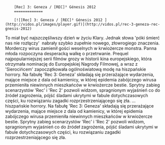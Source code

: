 
        [Rec] 3: Geneza / [REC]³ Génesis 2012 
        =============
        
        [![[Rec] 3: Geneza / [REC]³ Génesis 2012 ](http://vidos.pl/images/player.gif)](http://vidos.pl/rec-3-geneza-rec-gnesis-2012)
        
        
 To miał być najszczęśliwszy dzień w życiu Klary. Jednak słowa 'póki śmierć nas nie rozłączy'  nabrały szybko zupełnie nowego, złowrogiego znaczenia. Morderczy wirus zamienił gości weselnych w krwiożercze monstra. Panna młoda rozpoczyna desperacką walkę o przetrwanie. Prequel najpopularniejszej serii filmów grozy w historii kina europejskiego, która otrzymała nominację do Europejskiej Nagrody Filmowej, a wraz z 'Sierocińcem' zapoczątkowała ogólnoświatową modę na hiszpańskie horrory. Na fabułę 'Rec 3: Geneza' składają się przerażające wydarzenia, mające miejsce z dala od kamienicy, w której epidemia zabójczego wirusa przemieniła niewinnych mieszkańców w krwiożercze bestie. Sprytny zabieg scenarzystów 'Rec' i 'Rec 2' pozwoli widzom, spragnionym wyjaśnień co do źródeł zagrożenia, pójść śladami ukrytymi w fabule dotychczasowych części, ku rozwiązaniu zagadki rozprzestrzeniającego się zła.  ... hiszpańskie horrory. Na fabułę 'Rec 3: Geneza' składają się przerażające wydarzenia, mające miejsce z dala od kamienicy, w której epidemia zabójczego wirusa przemieniła niewinnych mieszkańców w krwiożercze bestie. Sprytny zabieg scenarzystów 'Rec' i 'Rec 2' pozwoli widzom, spragnionym wyjaśnień co do źródeł zagrożenia, pójść śladami ukrytymi w fabule dotychczasowych części, ku rozwiązaniu zagadki rozprzestrzeniającego się zła.
    
